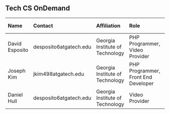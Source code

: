 ## Tech CS OnDemand ##

| **Name** | **Contact** | **Affiliation** | **Role** | **Dates Active** |
|:---------|:------------|:----------------|:---------|:-----------------|
| David Esposito | desposito6atgatech.edu | Georgia Institute of Technology | PHP Programmer, Video Provider | Fall 2011-       |
| Joseph Kim | jkim498atgatech.edu | Georgia Institute of Technology | PHP Programmer, Front End Developer | Fall 2011-       |
| Daniel Hull | desposito6atgatech.edu | Georgia Institute of Technology | Video Provider | Fall 2011-       |